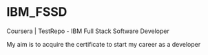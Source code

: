 # IBM_FSSD
Coursera | TestRepo - IBM Full Stack Software Developer

My aim is to acquire the certificate to start my career as a developer
